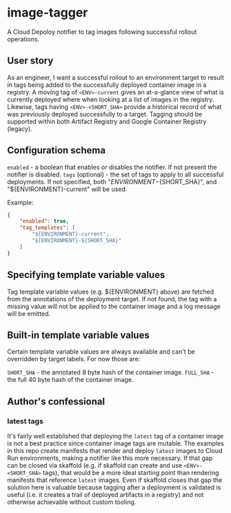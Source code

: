 # image-tagger

A Cloud Depoloy notifier to tag images following successful rollout operations.

## User story

As an engineer, I want a successful rollout to an environment target to result
in tags being added to the successfully deployed container image in a registry.
A moving tag of `<ENV>-current` gives an at-a-glance view of what is currently
deployed where when looking at a list of images in the registry. Likewise, tags
having `<ENV>-<SHORT_SHA>` provide a historical record of what was previously
deployed successfully to a target. Tagging should be supported within both
Artifact Registry and Google Container Registry (legacy).

## Configuration schema

`enabled` - a boolean that enables or disables the notifier. If not present the notifier is disabled.
`tags` (optional) - the set of tags to apply to all successful deployments. If not specified, both "${ENVIRONMENT}-${SHORT_SHA}", and "${ENVIRONMENT}-current" will be used.

Example:

```json
{
    "enabled": true,
    "tag_templates": [
        "${ENVIRONMENT}-current",
        "${ENVIRONMENT}-${SHORT_SHA}"
    ]
}
```

## Specifying template variable values

Tag template variable values (e.g. ${ENVIRONMENT} above) are fetched from
the annotations of the deployment target. If not found, the tag with a missing
value will not be applied to the container image and a log message will be
emitted.

## Built-in template variable values

Certain template variable values are always available and can't be overridden by
target labels. For now those are:

`SHORT_SHA` - the annotated 8 byte hash of the container image.
`FULL_SHA` - the full 40 byte hash of the container image.

## Author's confessional

### latest tags

It's fairly well established that deploying the `latest` tag of a container image
is not a best practice since container image tags are mutable. The examples in
this repo create manifests that render and deploy `latest` images to Cloud Run
environments, making a notifier like this more necessary. If that gap can be
closed via skaffold (e.g. if skaffold can create and use `<ENV>-<SHORT_SHA>`
tags), that would be a more ideal starting point than rendering manifests that
reference `latest` images. Even if skaffold closes that gap the solution here is
valuable because tagging after a deployment is validated is useful (i.e. it
creates a trail of deployed artifacts in a registry) and not otherwise achievable
without custom tooling.
